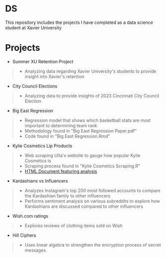 # DS
This repository includes the projects I have completed as a data science student at Xavier University
# Projects
* Summer XU Retention Project
> * Analyzing data regarding Xavier University's students to provide insight into Xavier's retention
* City Council Elections
> * Analyzing data to provide insights of 2023 Cincinnati City Council Election
* Big East Regression
> * Regression model that shows which basketball stats are most important to determining team rank
> * Methodology found in "Big East Regression Paper.pdf"
> * Code found in "Big East Regression.Rmd"
* Kylie Cosmetics Lip Products
> * Web scraping Ulta's website to gauge how popular Kylie Cosmetics is
> * Scraping process found in "Kylie Cosmetics Scraping.R"
> * [HTML Document featuring analysis](https://rpubs.com/delffso/1126846)
* Kardashians vs Influencers
> * Analyzes Instagram's top 200 most followed accounts to compare the Kardashian family to other influencers
> * Performs sentiment analysis on various subreddits to explore how Kardashians are discussed compared to other influencers
* Wish.com ratings
> * Explores reviews of clothing items sold on Wish 
* Hill Ciphers
> * Uses linear algebra to strengthen the encryption process of secret messages
